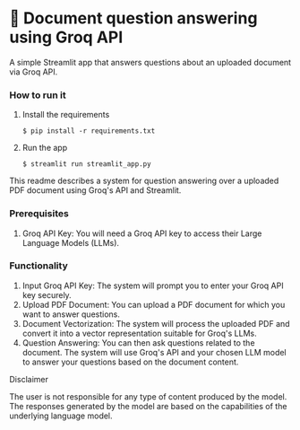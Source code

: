 # 📄 Document question answering using Groq API

A simple Streamlit app that answers questions about an uploaded document via Groq API.

### How to run it

1. Install the requirements

   ```
   $ pip install -r requirements.txt
   ```

2. Run the app

   ```
   $ streamlit run streamlit_app.py
   ```

This readme describes a system for question answering over a uploaded PDF document using Groq's API and Streamlit.

### Prerequisites
1. Groq API Key: You will need a Groq API key to access their Large Language Models (LLMs).

### Functionality
1. Input Groq API Key: The system will prompt you to enter your Groq API key securely.
2. Upload PDF Document: You can upload a PDF document for which you want to answer questions.
3. Document Vectorization: The system will process the uploaded PDF and convert it into a vector representation suitable for Groq's LLMs.
4. Question Answering: You can then ask questions related to the document. The system will use Groq's API and your chosen LLM model to answer your questions based on the document content.

Disclaimer

The user is not responsible for any type of content produced by the model. The responses generated by the model are based on the capabilities of the underlying language model.
